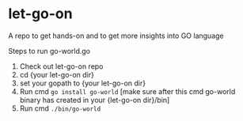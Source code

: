 # let-go-on
A repo to get hands-on and to get more insights into GO language


Steps to run go-world.go
1. Check out let-go-on repo
2. cd {your let-go-on dir}
3. set your gopath to {your let-go-on dir}
4. Run cmd `go install go-world` [make sure after this cmd go-world binary has created in your {let-go-on dir}/bin]
5. Run cmd `./bin/go-world`